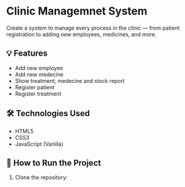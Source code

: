 # Clinic Managemnet System

Create a system to manage every process in the clinic — from patient registration to adding new employees, medicines, and more.

## 💡 Features

- Add new employee
- Add new medecine
- Show treatment, medecine and stock report
- Register patient
- Register treatment


## 🛠️ Technologies Used

- HTML5
- CSS3
- JavaScript (Vanilla)

## 🚀 How to Run the Project

1. Clone the repository:

```bash

